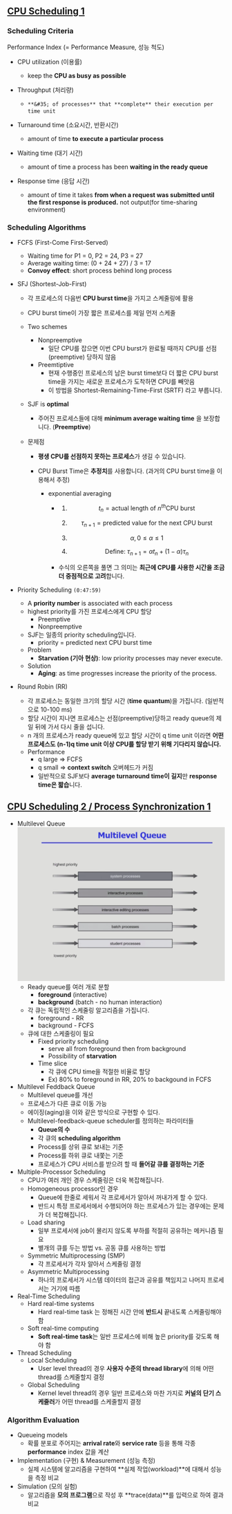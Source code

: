 ## [CPU Scheduling 1](https://core.ewha.ac.kr/publicview/C0101020140328151311578473?vmode=f)



### Scheduling Criteria

Performance Index (= Performance Measure, 성능 척도)

- CPU utilization (이용률)

  - keep the **CPU as busy as possible**
- Throughput (처리량)

  - 	**&#35; of processes** that **complete** their execution per time unit
- Turnaround time (소요시간, 반환시간)
  - amount of time **to execute a particular process**
- Waiting time (대기 시간)
  - amount of time a process has been **waiting in the ready queue**
- Response time (응답 시간)
  - amount of time it takes **from when a request was submitted until the first response is produced.** not output(for time-sharing environment)



### Scheduling Algorithms

- FCFS (First-Come First-Served)

  - Waiting time for P1 = 0, P2 = 24, P3 = 27
  - Average waiting time: (0 + 24 + 27) / 3 = 17
  - **Convoy effect**: short process behind long process

- SFJ (Shortest-Job-First)

  - 각 프로세스의 다음번 **CPU burst time**을 가지고 스케줄링에 활용

  - CPU burst time이 가장 짧은 프로세스를 제일 먼저 스케줄

  - Two schemes

    - Nonpreemptive
      - 일단 CPU를 잡으면 이번 CPU burst가 완료될 때까지 CPU를 선점(preemptive) 당하지 않음
    - Preemtiptive
      - 현재 수행중인 프로세스의 남은 burst time보다 더 짧은 CPU burst time을 가지는 새로운 프로세스가 도착하면 CPU를 빼앗음
      - 이 방법을 Shortest-Remaining-Time-First (SRTF) 라고 부릅니다.

  - SJF is **optimal**

    - 주어진 프로세스들에 대해 **minimum average waiting time** 을 보장합니다. (**Preemptive**)

  - 문제점

    - **평생 CPU를 선점하지 못하는 프로세스**가 생길 수 있습니다.

    - CPU Burst Time은 **추정치**를 사용합니다. (과거의 CPU burst time을 이용해서 추정)

      - exponential averaging

        - 1. $$
             t_n = \text{actual length of } n^{th} \text{CPU burst}
             $$
        
          2. $$
             \tau_{n+1} = \text{predicted value for the next CPU burst}
             $$
        
          3. $$
             \alpha, 0 \le \alpha \le 1
             $$
        
          4. $$
             \text{Define: } \tau_{n+1} = \alpha t_n + (1-\alpha) \tau_n
             $$
        
        - 수식의 오른쪽을 풀면 그 의미는 **최근에 CPU를 사용한 시간을 조금 더 중점적으로 고려**합니다.
  
- Priority Scheduling `(0:47:59)`

  - A **priority number** is associated with each process
  - highest priority를 가진 프로세스에게 CPU 할당
    - Preemptive
    - Nonpreemptive
  - SJF는 일종의 priority scheduling입니다.
    - priority = predicted next CPU burst time
  - Problem
    - **Starvation (기아 현상)**: low priority processes may never execute.
  - Solution
    - **Aging**: as time progresses increase the priority of the process.

- Round Robin (RR)
  - 각 프로세스는 동일한 크기의 할당 시간 (**time quantum**)을 가집니다. (일반적으로 10-100 ms)
  - 할당 시간이 지나면 프로세스는 선점(preemptive)당하고 ready queue의 제일 뒤에 가서 다시 줄을 섭니다.
  - n 개의 프로세스가 ready queue에 있고 할당 시간이 q time unit 이라면 **어떤 프로세스도 (n-1)q time unit 이상 CPU를 할당 받기 위해 기다리지 않습니다.**
  - Performance
    - q large => FCFS
    - q small => **context switch** 오버헤드가 커짐
    - 일반적으로 SJF보다 **average turnaround time이 길지**만 **response time은 짧습**니다.

## [CPU Scheduling 2 / Process Synchronization 1](https://core.ewha.ac.kr/publicview/C0101020140401134252676046?vmode=f)



- Multilevel Queue
  ![](imgs/5_multilevel_queue.png)
  - Ready queue를 여러 개로 분할
    - **foreground** (interactive)
    - **background** (batch - no human interaction)
  - 각 큐는 독립적인 스케줄링 알고리즘을 가집니다.
    - foreground - RR
    - background - FCFS
  - 큐에 대한 스케줄링이 필요
    - Fixed priority scheduling
      - serve all from foreground then from background
      - Possibility of **starvation**
    - Time slice
      - 각 큐에 CPU time을 적절한 비율로 할당
      - Ex) 80% to foreground in RR, 20% to backgound in FCFS
- Multilevel Feddback Queue
  - Multilevel queue를 개선
  - 프로세스가 다른 큐로 이동 가능
  - 에이징(aging)을 이와 같은 방식으로 구현할 수 있다.
  - Multilevel-feedback-queue scheduler를 정의하는 파라미터들
    - **Queue의 수**
    - 각 큐의 **scheduling algorithm**
    - Process를 상위 큐로 보내는 기준
    - Process를 하위 큐로 내쫓는 기준
    - 프로세스가 CPU 서비스를 받으려 할 때 **들어갈 큐를 결정하는 기준**
- Multiple-Processor Scheduling
  - CPU가 여러 개인 경우 스케줄링은 더욱 복잡해집니다.
  - Homogeneous processor인 경우
    - Queue에 한줄로 세워서 각 프로세서가 알아서 꺼내가게 할 수 있다.
    - 반드시 특정 프로세서에서 수행되어야 하는 프로세스가 있는 경우에는 문제가 더 복잡해집니다.
  - Load sharing
    - 일부 프로세서에 job이 몰리지 않도록 부하를 적절히 공유하는 메커니즘 필요
    - 별개의 큐를 두는 방법 vs. 공동 큐를 사용하는 방법
  - Symmetric Multiprocessing (SMP)
    - 각 프로세서가 각자 알아서 스케줄링 결정
  - Asymmetric Multiprocessing
    - 하나의 프로세서가 시스템 데이터의 접근과 공유를 책임지고 나머지 프로세서는 거기에 따름
- Real-Time Scheduling
  - Hard real-time systems
    - Hard real-time task 는 정해진 시간 안에 **반드시** 끝내도록 스케줄링해야 함
  - Soft real-time computing
    - **Soft real-time task**는 일반 프로세스에 비해 높은 priority를 갖도록 해야 함
- Thread Scheduling
  - Local Scheduling
    - User level thread의 경우 **사용자 수준의 thread library**에 의해 어떤 thread를 스케줄할지 결정
  - Global Scheduling
    - Kernel level thread의 경우 일반 프로세스와 마찬 가지로 **커널의 단기 스케줄러**가 어떤 thread를 스케줄할지 결정

### Algorithm Evaluation

- Queueing models
  - 확률 분포로 주어지는 **arrival rate**와 **service rate** 등을 통해 각종 **performance** index 값을 계산
- Implementation (구현) & Measurement (성능 측정)
  - 실제 시스템에 알고리즘을 구현하여 **실제 작업(workload)**에 대해서 성능을 측정 비교
- Simulation (모의 실험)
  - 알고리즘을 **모의 프로그램**으로 작성 후 **trace(data)**를 입력으로 하여 결과 비교

